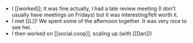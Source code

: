 - I [[worked]]; it was fine actually, I had a late review meeting (I don't usually have meetings on Fridays) but it was interesting/felt worth it.
- I met [[L]]! We spent some of the afternoon together. It was very nice to see her.
- I then worked on [[social.coop]], scaling up (with [[Dan]])